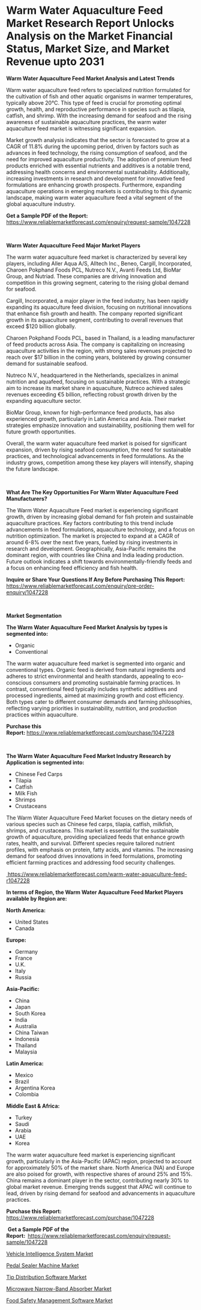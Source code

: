 <p><h1>Warm Water Aquaculture Feed Market Research Report Unlocks Analysis on the Market Financial Status, Market Size, and Market Revenue upto 2031</h1></p><p><strong>Warm Water Aquaculture Feed Market Analysis and Latest Trends</strong></p>
<p><p>Warm water aquaculture feed refers to specialized nutrition formulated for the cultivation of fish and other aquatic organisms in warmer temperatures, typically above 20°C. This type of feed is crucial for promoting optimal growth, health, and reproductive performance in species such as tilapia, catfish, and shrimp. With the increasing demand for seafood and the rising awareness of sustainable aquaculture practices, the warm water aquaculture feed market is witnessing significant expansion.</p><p>Market growth analysis indicates that the sector is forecasted to grow at a CAGR of 11.8% during the upcoming period, driven by factors such as advances in feed technology, the rising consumption of seafood, and the need for improved aquaculture productivity. The adoption of premium feed products enriched with essential nutrients and additives is a notable trend, addressing health concerns and environmental sustainability. Additionally, increasing investments in research and development for innovative feed formulations are enhancing growth prospects. Furthermore, expanding aquaculture operations in emerging markets is contributing to this dynamic landscape, making warm water aquaculture feed a vital segment of the global aquaculture industry.</p></p>
<p><strong>Get a Sample PDF of the Report:&nbsp;</strong> <a href="https://www.reliablemarketforecast.com/enquiry/request-sample/1047228?utm_campaign=1170&utm_medium=2&utm_source=Github&utm_content=ia&utm_term=06122024&utm_id=warm-water-aquaculture-feed">https://www.reliablemarketforecast.com/enquiry/request-sample/1047228</a></p>
<p>&nbsp;</p>
<p><strong>Warm Water Aquaculture Feed Major Market Players</strong></p>
<p><p>The warm water aquaculture feed market is characterized by several key players, including Aller Aqua A/S, Alltech Inc., Beneo, Cargill, Incorporated, Charoen Pokphand Foods PCL, Nutreco N.V., Avanti Feeds Ltd, BioMar Group, and Nutriad. These companies are driving innovation and competition in this growing segment, catering to the rising global demand for seafood.</p><p>Cargill, Incorporated, a major player in the feed industry, has been rapidly expanding its aquaculture feed division, focusing on nutritional innovations that enhance fish growth and health. The company reported significant growth in its aquaculture segment, contributing to overall revenues that exceed $120 billion globally.</p><p>Charoen Pokphand Foods PCL, based in Thailand, is a leading manufacturer of feed products across Asia. The company is capitalizing on increasing aquaculture activities in the region, with strong sales revenues projected to reach over $17 billion in the coming years, bolstered by growing consumer demand for sustainable seafood.</p><p>Nutreco N.V., headquartered in the Netherlands, specializes in animal nutrition and aquafeed, focusing on sustainable practices. With a strategic aim to increase its market share in aquaculture, Nutreco achieved sales revenues exceeding €5 billion, reflecting robust growth driven by the expanding aquaculture sector.</p><p>BioMar Group, known for high-performance feed products, has also experienced growth, particularly in Latin America and Asia. Their market strategies emphasize innovation and sustainability, positioning them well for future growth opportunities.</p><p>Overall, the warm water aquaculture feed market is poised for significant expansion, driven by rising seafood consumption, the need for sustainable practices, and technological advancements in feed formulations. As the industry grows, competition among these key players will intensify, shaping the future landscape.</p></p>
<p>&nbsp;</p>
<p><strong>What Are The Key Opportunities For Warm Water Aquaculture Feed Manufacturers?</strong></p>
<p><p>The Warm Water Aquaculture Feed market is experiencing significant growth, driven by increasing global demand for fish protein and sustainable aquaculture practices. Key factors contributing to this trend include advancements in feed formulations, aquaculture technology, and a focus on nutrition optimization. The market is projected to expand at a CAGR of around 6-8% over the next five years, fueled by rising investments in research and development. Geographically, Asia-Pacific remains the dominant region, with countries like China and India leading production. Future outlook indicates a shift towards environmentally-friendly feeds and a focus on enhancing feed efficiency and fish health.</p></p>
<p><strong>Inquire or Share Your Questions If Any Before Purchasing This Report:</strong> <a href="https://www.reliablemarketforecast.com/enquiry/pre-order-enquiry/1047228?utm_campaign=1170&utm_medium=2&utm_source=Github&utm_content=ia&utm_term=06122024&utm_id=warm-water-aquaculture-feed">https://www.reliablemarketforecast.com/enquiry/pre-order-enquiry/1047228</a></p>
<p>&nbsp;</p>
<p><strong>Market Segmentation</strong></p>
<p><strong>The Warm Water Aquaculture Feed Market Analysis by types is segmented into:</strong></p>
<p><ul><li>Organic</li><li>Conventional</li></ul></p>
<p><p>The warm water aquaculture feed market is segmented into organic and conventional types. Organic feed is derived from natural ingredients and adheres to strict environmental and health standards, appealing to eco-conscious consumers and promoting sustainable farming practices. In contrast, conventional feed typically includes synthetic additives and processed ingredients, aimed at maximizing growth and cost efficiency. Both types cater to different consumer demands and farming philosophies, reflecting varying priorities in sustainability, nutrition, and production practices within aquaculture.</p></p>
<p><strong>Purchase this Report:&nbsp;</strong><a href="https://www.reliablemarketforecast.com/purchase/1047228?utm_campaign=1170&utm_medium=2&utm_source=Github&utm_content=ia&utm_term=06122024&utm_id=warm-water-aquaculture-feed">https://www.reliablemarketforecast.com/purchase/1047228</a></p>
<p>&nbsp;</p>
<p><strong>The Warm Water Aquaculture Feed Market Industry Research by Application is segmented into:</strong></p>
<p><ul><li>Chinese Fed Carps</li><li>Tilapia</li><li>Catfish</li><li>Milk Fish</li><li>Shrimps</li><li>Crustaceans</li></ul></p>
<p><p>The Warm Water Aquaculture Feed Market focuses on the dietary needs of various species such as Chinese fed carps, tilapia, catfish, milkfish, shrimps, and crustaceans. This market is essential for the sustainable growth of aquaculture, providing specialized feeds that enhance growth rates, health, and survival. Different species require tailored nutrient profiles, with emphasis on protein, fatty acids, and vitamins. The increasing demand for seafood drives innovations in feed formulations, promoting efficient farming practices and addressing food security challenges.</p></p>
<p><a href="https://www.reliablemarketforecast.com/warm-water-aquaculture-feed-r1047228?utm_campaign=1170&utm_medium=2&utm_source=Github&utm_content=ia&utm_term=06122024&utm_id=warm-water-aquaculture-feed">&nbsp;https://www.reliablemarketforecast.com/warm-water-aquaculture-feed-r1047228</a></p>
<p><strong>In terms of Region, the Warm Water Aquaculture Feed Market Players available by Region are:</strong></p>
<p>
    <p> <strong> North America: </strong>
        <ul>
            <li>United States</li>
            <li>Canada</li>
        </ul>
        </p> 
    <p> <strong> Europe: </strong>
        <ul>
            <li>Germany</li>
            <li>France</li>
            <li>U.K.</li>
            <li>Italy</li>
            <li>Russia</li>
        </ul>
        </p> 
    <p> <strong> Asia-Pacific: </strong>
        <ul>
            <li>China</li>
            <li>Japan</li>
            <li>South Korea</li>
            <li>India</li>
            <li>Australia</li>
            <li>China Taiwan</li>
            <li>Indonesia</li>
            <li>Thailand</li>
            <li>Malaysia</li>
        </ul>
        </p> 
    <p> <strong> Latin America: </strong>
        <ul>
            <li>Mexico</li>
            <li>Brazil</li>
            <li>Argentina Korea</li>
            <li>Colombia</li>
        </ul>
        </p> 
    <p> <strong> Middle East & Africa: </strong>
        <ul>
            <li>Turkey</li>
            <li>Saudi</li>
            <li>Arabia</li>
            <li>UAE</li>
            <li>Korea</li>
        </ul>
    </p>
    </p>
<p><p>The warm water aquaculture feed market is experiencing significant growth, particularly in the Asia-Pacific (APAC) region, projected to account for approximately 50% of the market share. North America (NA) and Europe are also poised for growth, with respective shares of around 25% and 15%. China remains a dominant player in the sector, contributing nearly 30% to global market revenue. Emerging trends suggest that APAC will continue to lead, driven by rising demand for seafood and advancements in aquaculture practices.</p></p>
<p><strong>Purchase this Report: </strong><a href="https://www.reliablemarketforecast.com/purchase/1047228?utm_campaign=1170&utm_medium=2&utm_source=Github&utm_content=ia&utm_term=06122024&utm_id=warm-water-aquaculture-feed">https://www.reliablemarketforecast.com/purchase/1047228</a></p>
<p>&nbsp;<strong>Get a Sample PDF of the Report:&nbsp;&nbsp;</strong><a href="https://www.reliablemarketforecast.com/enquiry/request-sample/1047228?utm_campaign=1170&utm_medium=2&utm_source=Github&utm_content=ia&utm_term=06122024&utm_id=warm-water-aquaculture-feed">https://www.reliablemarketforecast.com/enquiry/request-sample/1047228</a></p>
<p><strong></strong></p>
<p><p><a href="https://github.com/sofayahoo2023/Market-Research-Report-List-6/blob/main/vehicle-intelligence-system-market.md?utm_campaign=1170&utm_medium=2&utm_source=Github&utm_content=ia&utm_term=06122024&utm_id=warm-water-aquaculture-feed">Vehicle Intelligence System Market</a></p><p><a href="https://issuu.com/reportprime-2/docs/pedal-sealer-machine-market-size-2030.pptx?utm_campaign=1170&utm_medium=2&utm_source=Github&utm_content=ia&utm_term=06122024&utm_id=warm-water-aquaculture-feed">Pedal Sealer Machine Market</a></p><p><a href="https://www.linkedin.com/pulse/detailed-analysis-tip-distribution-software-market-decision-making-4ucgf?utm_campaign=1170&utm_medium=2&utm_source=Github&utm_content=ia&utm_term=06122024&utm_id=warm-water-aquaculture-feed">Tip Distribution Software Market</a></p><p><a href="https://issuu.com/reportprime-2/docs/microwave-narrow-band-absorber-market-size-2030.pp?utm_campaign=1170&utm_medium=2&utm_source=Github&utm_content=ia&utm_term=06122024&utm_id=warm-water-aquaculture-feed">Microwave Narrow-Band Absorber Market</a></p><p><a href="https://www.linkedin.com/pulse/food-safety-management-software-market-dynamics-application-lvfuf?utm_campaign=1170&utm_medium=2&utm_source=Github&utm_content=ia&utm_term=06122024&utm_id=warm-water-aquaculture-feed">Food Safety Management Software Market</a></p></p>